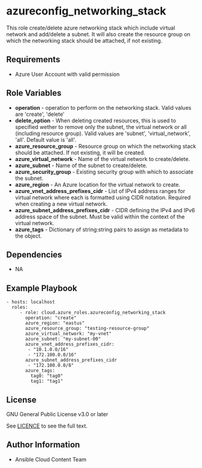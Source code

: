 azureconfig_networking_stack
================

This role create/delete azure networking stack which include virtual network and add/delete a subnet.
It will also create the resource group on which the networking stack should be attached, if not existing.

Requirements
------------

* Azure User Account with valid permission

Role Variables
--------------

* **operation** - operation to perform on the networking stack. Valid values are 'create', 'delete'
* **delete_option** - When deleting created resources, this is used to specified wether to remove only the subnet, the virtual network or all (including resource group). Valid values are 'subnet', 'virtual_network', 'all'. Default value is 'all'.
* **azure_resource_group** - Resource group on which the networking stack should be attached. If not existing, it will be created.
* **azure_virtual_network** - Name of the virtual network to create/delete.
* **azure_subnet** - Name of the subnet to create/delete.
* **azure_security_group** - Existing security group with which to associate the subnet.
* **azure_region** - An Azure location for the virtual network to create.
* **azure_vnet_address_prefixes_cidr** - List of IPv4 address ranges for virtual network where each is formatted using CIDR notation.
  Required when creating a new virtual network.
* **azure_subnet_address_prefixes_cidr** - CIDR defining the IPv4 and IPv6 address space of the subnet. Must be valid within the context of the virtual network.
* **azure_tags** - Dictionary of string:string pairs to assign as metadata to the object.

Dependencies
------------

- NA

Example Playbook
----------------

    - hosts: localhost
      roles:
         - role: cloud.azure_roles.azureconfig_networking_stack
           operation: "create"
           azure_region: "eastus"
           azure_resource_group: "testing-resource-group"
           azure_virtual_network: "my-vnet"
           azure_subnet: "my-subnet-00"
           azure_vnet_address_prefixes_cidr:
            - "10.1.0.0/16"
            - "172.100.0.0/16"
           azure_subnet_address_prefixes_cidr
            - "172.100.0.0/8"
           azure_tags:
             tag0: "tag0"
             tag1: "tag1"

License
-------

GNU General Public License v3.0 or later

See [LICENCE](https://github.com/ansible-collections/cloud.azure_roles/blob/main/LICENSE) to see the full text.

Author Information
------------------

- Ansible Cloud Content Team